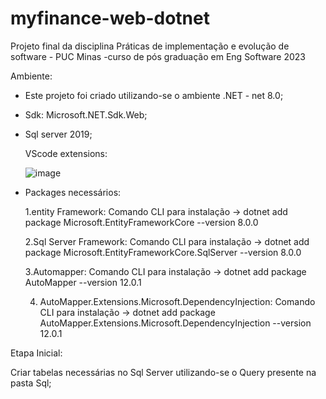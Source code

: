 # myfinance-web-dotnet
Projeto final da disciplina Práticas de implementação e evolução de software - PUC Minas -curso de pós graduação em Eng Software 2023

Ambiente:
- Este projeto foi criado utilizando-se o ambiente .NET - net 8.0;
- Sdk: Microsoft.NET.Sdk.Web;
- Sql server 2019;
  
  VScode extensions:



  ![image](https://github.com/0utl4nd3r4ut0/myfinance-web-dotnet/assets/148460805/c75091ac-c47a-443c-b110-775238234dc4)

- Packages necessários:
  
  1.entity Framework: Comando CLI para instalação -> dotnet add package Microsoft.EntityFrameworkCore --version 8.0.0
  
  2.Sql Server Framework: Comando CLI para instalação -> dotnet add package Microsoft.EntityFrameworkCore.SqlServer --version 8.0.0
  
  3.Automapper: Comando CLI para instalação -> dotnet add package AutoMapper --version 12.0.1

  4. AutoMapper.Extensions.Microsoft.DependencyInjection: Comando CLI para instalação -> dotnet add package AutoMapper.Extensions.Microsoft.DependencyInjection --version 12.0.1
 

Etapa Inicial:

Criar tabelas necessárias no Sql Server utilizando-se o Query presente na pasta Sql;
